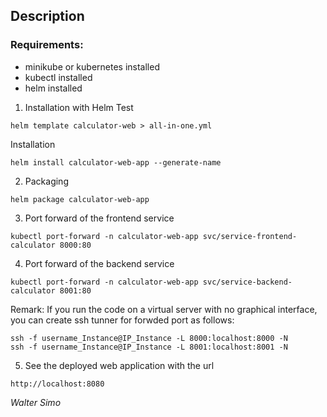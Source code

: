 ## Description 

### **Requirements**:
* minikube or kubernetes installed
* kubectl installed
* helm installed


1. Installation with Helm
Test
```
helm template calculator-web > all-in-one.yml
```
Installation
```
helm install calculator-web-app --generate-name
```

2. Packaging
```
helm package calculator-web-app
```

3. Port forward of the frontend service
```
kubectl port-forward -n calculator-web-app svc/service-frontend-calculator 8000:80
```

4. Port forward of the backend service
```
kubectl port-forward -n calculator-web-app svc/service-backend-calculator 8001:80
```

Remark: If you run the code on a virtual server with no graphical interface, you can create ssh tunner for forwded port as follows:
```
ssh -f username_Instance@IP_Instance -L 8000:localhost:8000 -N
ssh -f username_Instance@IP_Instance -L 8001:localhost:8001 -N
```

5. See the deployed web application with the url
```
http://localhost:8080
```
*Walter Simo*
